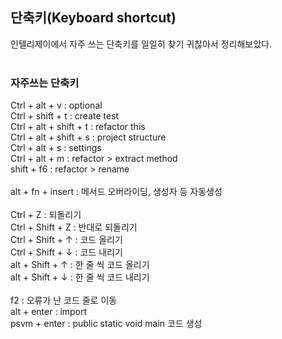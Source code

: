 ## 단축키(Keyboard shortcut)
인텔리제이에서 자주 쓰는 단축키를 일일히 찾기 귀찮아서 정리해보았다. <br>
<br>

### 자주쓰는 단축키 
Ctrl + alt + v :  optional <br>
Ctrl + shift + t   :  create test <br>
Ctrl + alt + shift + t   :  refactor this <br>
Ctrl + alt + shift + s   :  project structure <br>
Ctrl + alt +  s   :  settings <br>
Ctrl + alt +  m   :  refactor > extract method <br>
shift +  f6   :  refactor > rename <br>
<br>
alt + fn + insert  : 메서드 오버라이딩, 생성자 등 자동생성  <br>
<br>
Ctrl + Z : 되돌리기 <br>
Ctrl + Shift + Z : 반대로 되돌리기 <br>
Ctrl + Shift + ↑ : 코드 올리기 <br>
Ctrl + Shift + ↓ : 코드 내리기 <br>
alt + Shift + ↑ : 한 줄 씩 코드 올리기 <br>
alt + Shift + ↓ : 한 줄 씩 코드 내리기 <br>
<br>
f2 : 오류가 난 코드 줄로 이동  <br>
alt + enter : import  <br>
psvm + enter  : public static void main 코드 생성 <br>
